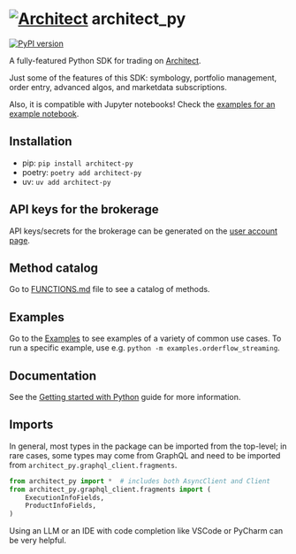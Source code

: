 # [![Architect](https://avatars.githubusercontent.com/u/116864654?s=29&v=2)](https://architect.co) architect_py 
[![PyPI version](https://img.shields.io/pypi/v/architect-py.svg)](https://pypi.org/project/architect-py/)

A fully-featured Python SDK for trading on [Architect](https://architect.co).

Just some of the features of this SDK: symbology, portfolio management, order entry, advanced algos, and marketdata subscriptions.

Also, it is compatible with Jupyter notebooks! Check the [examples for an example notebook](examples/jupyter_example.ipynb).

## Installation

- pip: `pip install architect-py`
- poetry: `poetry add architect-py`
- uv: `uv add architect-py`

## API keys for the brokerage

API keys/secrets for the brokerage can be generated on the [user account page](https://app.architect.co/user/account).

## Method catalog 

Go to [FUNCTIONS.md](FUNCTIONS.md) file to see a catalog of methods.

## Examples

Go to the [Examples](./examples) to see examples of a variety of common use cases.  To run a specific example, use e.g. `python -m examples.orderflow_streaming`.

## Documentation 

See the [Getting started with Python](https://docs.architect.co/getting-started-with-python) guide for more information.

## Imports

In general, most types in the package can be imported from the top-level; in rare cases, some types may come from GraphQL and need to be imported from `architect_py.graphql_client.fragments`.

```python
from architect_py import *  # includes both AsyncClient and Client
from architect_py.graphql_client.fragments import (
    ExecutionInfoFields,
    ProductInfoFields,
)
```

Using an LLM or an IDE with code completion like VSCode or PyCharm can be very helpful.